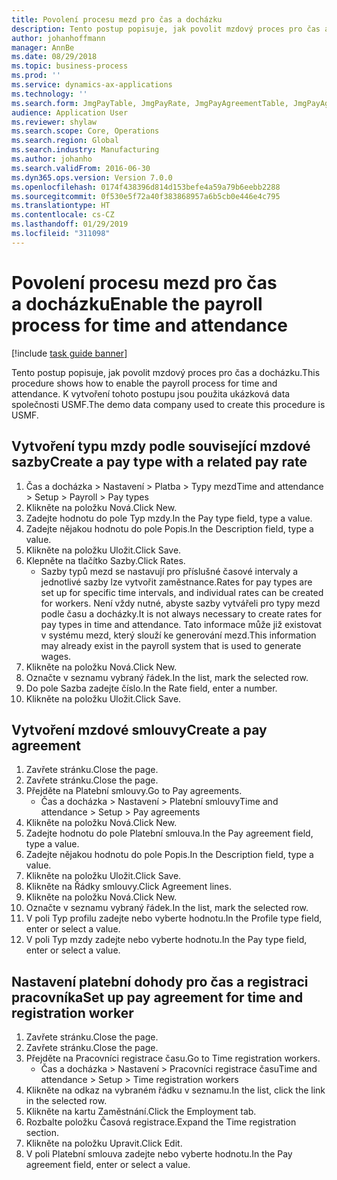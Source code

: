 ```yaml
---
title: Povolení procesu mezd pro čas a docházku
description: Tento postup popisuje, jak povolit mzdový proces pro čas a docházku.
author: johanhoffmann
manager: AnnBe
ms.date: 08/29/2018
ms.topic: business-process
ms.prod: ''
ms.service: dynamics-ax-applications
ms.technology: ''
ms.search.form: JmgPayTable, JmgPayRate, JmgPayAgreementTable, JmgPayAgreementLine, HcmWorker
audience: Application User
ms.reviewer: shylaw
ms.search.scope: Core, Operations
ms.search.region: Global
ms.search.industry: Manufacturing
ms.author: johanho
ms.search.validFrom: 2016-06-30
ms.dyn365.ops.version: Version 7.0.0
ms.openlocfilehash: 0174f438396d814d153befe4a59a79b6eebb2288
ms.sourcegitcommit: 0f530e5f72a40f383868957a6b5cb0e446e4c795
ms.translationtype: HT
ms.contentlocale: cs-CZ
ms.lasthandoff: 01/29/2019
ms.locfileid: "311098"
---
```

# <a name="enable-the-payroll-process-for-time-and-attendance"></a><span data-ttu-id="48579-103">Povolení procesu mezd pro čas a docházku</span><span class="sxs-lookup"><span data-stu-id="48579-103">Enable the payroll process for time and attendance</span></span>

[!include [task guide banner](../../includes/task-guide-banner.md)]

<span data-ttu-id="48579-104">Tento postup popisuje, jak povolit mzdový proces pro čas a docházku.</span><span class="sxs-lookup"><span data-stu-id="48579-104">This procedure shows how to enable the payroll process for time and attendance.</span></span> <span data-ttu-id="48579-105">K vytvoření tohoto postupu jsou použita ukázková data společnosti USMF.</span><span class="sxs-lookup"><span data-stu-id="48579-105">The demo data company used to create this procedure is USMF.</span></span>


## <a name="create-a-pay-type-with-a-related-pay-rate"></a><span data-ttu-id="48579-106">Vytvoření typu mzdy podle související mzdové sazby</span><span class="sxs-lookup"><span data-stu-id="48579-106">Create a pay type with a related pay rate</span></span>
1. <span data-ttu-id="48579-107">Čas a docházka > Nastavení > Platba > Typy mezd</span><span class="sxs-lookup"><span data-stu-id="48579-107">Time and attendance > Setup > Payroll > Pay types</span></span>
2. <span data-ttu-id="48579-108">Klikněte na položku Nová.</span><span class="sxs-lookup"><span data-stu-id="48579-108">Click New.</span></span>
3. <span data-ttu-id="48579-109">Zadejte hodnotu do pole Typ mzdy.</span><span class="sxs-lookup"><span data-stu-id="48579-109">In the Pay type field, type a value.</span></span>
4. <span data-ttu-id="48579-110">Zadejte nějakou hodnotu do pole Popis.</span><span class="sxs-lookup"><span data-stu-id="48579-110">In the Description field, type a value.</span></span>
5. <span data-ttu-id="48579-111">Klikněte na položku Uložit.</span><span class="sxs-lookup"><span data-stu-id="48579-111">Click Save.</span></span>
6. <span data-ttu-id="48579-112">Klepněte na tlačítko Sazby.</span><span class="sxs-lookup"><span data-stu-id="48579-112">Click Rates.</span></span>
    * <span data-ttu-id="48579-113">Sazby typů mezd se nastavují pro příslušné časové intervaly a jednotlivé sazby lze vytvořit zaměstnance.</span><span class="sxs-lookup"><span data-stu-id="48579-113">Rates for pay types are set up for specific time intervals, and individual rates can be created for workers.</span></span> <span data-ttu-id="48579-114">Není vždy nutné, abyste sazby vytvářeli pro typy mezd podle času a docházky.</span><span class="sxs-lookup"><span data-stu-id="48579-114">It is not always necessary to create rates for pay types in time and attendance.</span></span> <span data-ttu-id="48579-115">Tato informace může již existovat v systému mezd, který slouží ke generování mezd.</span><span class="sxs-lookup"><span data-stu-id="48579-115">This information may already exist in the payroll system that is used to generate wages.</span></span>  
7. <span data-ttu-id="48579-116">Klikněte na položku Nová.</span><span class="sxs-lookup"><span data-stu-id="48579-116">Click New.</span></span>
8. <span data-ttu-id="48579-117">Označte v seznamu vybraný řádek.</span><span class="sxs-lookup"><span data-stu-id="48579-117">In the list, mark the selected row.</span></span>
9. <span data-ttu-id="48579-118">Do pole Sazba zadejte číslo.</span><span class="sxs-lookup"><span data-stu-id="48579-118">In the Rate field, enter a number.</span></span>
10. <span data-ttu-id="48579-119">Klikněte na položku Uložit.</span><span class="sxs-lookup"><span data-stu-id="48579-119">Click Save.</span></span>

## <a name="create-a-pay-agreement"></a><span data-ttu-id="48579-120">Vytvoření mzdové smlouvy</span><span class="sxs-lookup"><span data-stu-id="48579-120">Create a pay agreement</span></span>
1. <span data-ttu-id="48579-121">Zavřete stránku.</span><span class="sxs-lookup"><span data-stu-id="48579-121">Close the page.</span></span>
2. <span data-ttu-id="48579-122">Zavřete stránku.</span><span class="sxs-lookup"><span data-stu-id="48579-122">Close the page.</span></span>
3. <span data-ttu-id="48579-123">Přejděte na Platební smlouvy.</span><span class="sxs-lookup"><span data-stu-id="48579-123">Go to Pay agreements.</span></span>
    * <span data-ttu-id="48579-124">Čas a docházka > Nastavení > Platební smlouvy</span><span class="sxs-lookup"><span data-stu-id="48579-124">Time and attendance > Setup > Pay agreements</span></span>  
4. <span data-ttu-id="48579-125">Klikněte na položku Nová.</span><span class="sxs-lookup"><span data-stu-id="48579-125">Click New.</span></span>
5. <span data-ttu-id="48579-126">Zadejte hodnotu do pole Platební smlouva.</span><span class="sxs-lookup"><span data-stu-id="48579-126">In the Pay agreement field, type a value.</span></span>
6. <span data-ttu-id="48579-127">Zadejte nějakou hodnotu do pole Popis.</span><span class="sxs-lookup"><span data-stu-id="48579-127">In the Description field, type a value.</span></span>
7. <span data-ttu-id="48579-128">Klikněte na položku Uložit.</span><span class="sxs-lookup"><span data-stu-id="48579-128">Click Save.</span></span>
8. <span data-ttu-id="48579-129">Klikněte na Řádky smlouvy.</span><span class="sxs-lookup"><span data-stu-id="48579-129">Click Agreement lines.</span></span>
9. <span data-ttu-id="48579-130">Klikněte na položku Nová.</span><span class="sxs-lookup"><span data-stu-id="48579-130">Click New.</span></span>
10. <span data-ttu-id="48579-131">Označte v seznamu vybraný řádek.</span><span class="sxs-lookup"><span data-stu-id="48579-131">In the list, mark the selected row.</span></span>
11. <span data-ttu-id="48579-132">V poli Typ profilu zadejte nebo vyberte hodnotu.</span><span class="sxs-lookup"><span data-stu-id="48579-132">In the Profile type field, enter or select a value.</span></span>
12. <span data-ttu-id="48579-133">V poli Typ mzdy zadejte nebo vyberte hodnotu.</span><span class="sxs-lookup"><span data-stu-id="48579-133">In the Pay type field, enter or select a value.</span></span>

## <a name="set-up-pay-agreement-for-time-and-registration-worker"></a><span data-ttu-id="48579-134">Nastavení platební dohody pro čas a registraci pracovníka</span><span class="sxs-lookup"><span data-stu-id="48579-134">Set up pay agreement for time and registration worker</span></span>
1. <span data-ttu-id="48579-135">Zavřete stránku.</span><span class="sxs-lookup"><span data-stu-id="48579-135">Close the page.</span></span>
2. <span data-ttu-id="48579-136">Zavřete stránku.</span><span class="sxs-lookup"><span data-stu-id="48579-136">Close the page.</span></span>
3. <span data-ttu-id="48579-137">Přejděte na Pracovníci registrace času.</span><span class="sxs-lookup"><span data-stu-id="48579-137">Go to Time registration workers.</span></span>
    * <span data-ttu-id="48579-138">Čas a docházka > Nastavení > Pracovníci registrace času</span><span class="sxs-lookup"><span data-stu-id="48579-138">Time and attendance > Setup > Time registration workers</span></span>  
4. <span data-ttu-id="48579-139">Klikněte na odkaz na vybraném řádku v seznamu.</span><span class="sxs-lookup"><span data-stu-id="48579-139">In the list, click the link in the selected row.</span></span>
5. <span data-ttu-id="48579-140">Klikněte na kartu Zaměstnání.</span><span class="sxs-lookup"><span data-stu-id="48579-140">Click the Employment tab.</span></span>
6. <span data-ttu-id="48579-141">Rozbalte položku Časová registrace.</span><span class="sxs-lookup"><span data-stu-id="48579-141">Expand the Time registration section.</span></span>
7. <span data-ttu-id="48579-142">Klikněte na položku Upravit.</span><span class="sxs-lookup"><span data-stu-id="48579-142">Click Edit.</span></span>
8. <span data-ttu-id="48579-143">V poli Platební smlouva zadejte nebo vyberte hodnotu.</span><span class="sxs-lookup"><span data-stu-id="48579-143">In the Pay agreement field, enter or select a value.</span></span>

